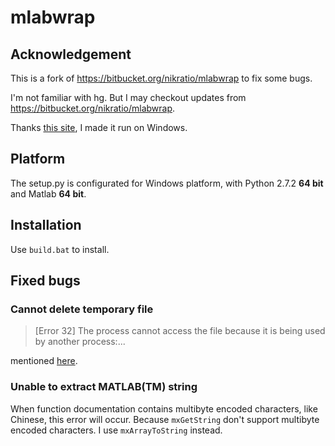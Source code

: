 # mlabwrap

## Acknowledgement

This is a fork of <https://bitbucket.org/nikratio/mlabwrap> to fix some bugs.

I'm not familiar with hg. But I may checkout updates from <https://bitbucket.org/nikratio/mlabwrap>.

Thanks [this site](http://obasic.net/how-to-install-mlabwrap-on-windows), I made it run on Windows.

## Platform

The setup.py is configurated for Windows platform, with Python 2.7.2 **64 bit** and Matlab **64 bit**.

## Installation

Use `build.bat` to install.

## Fixed bugs

### Cannot delete temporary file

> [Error 32] The process cannot access the file because it is being used by another process:...

mentioned [here](http://obasic.net/how-to-install-mlabwrap-on-windows#comment-11549).

### Unable to extract MATLAB(TM) string

When function documentation contains multibyte encoded characters, like Chinese, this error will occur. Because `mxGetString` don't support multibyte encoded characters. I use `mxArrayToString` instead.
